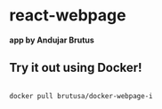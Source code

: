 # react-webpage 
**app by Andujar Brutus**
## Try it out using Docker!

```

docker pull brutusa/docker-webpage-i

```
